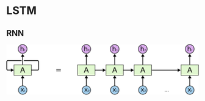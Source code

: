 # LSTM

## RNN
![RNN结构](./rnn.webp)
<!--stackedit_data:
eyJoaXN0b3J5IjpbMTk2Mzk0OTUyNCwxMTI4MDA4OTE2LC04Nj
k1Mjg5NzFdfQ==
-->